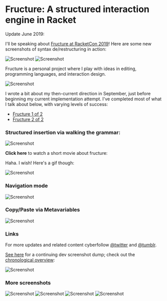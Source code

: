 
Fructure: A structured interaction engine in Racket
===================================================

Update June 2019:

I'll be speaking about [Fructure at RacketCon 2019](https://con.racket-lang.org/#speakers)! Here are some new screenshots of syntax de/restructuring in action:

![Screenshot](screenshots/2019-06-16.22-36-32.png)
![Screenshot](screenshots/2019-06-17.12-30-05.png)

Fructure is a personal project where I play with ideas in editing, programming languages, and interaction design.

![Screenshot](screenshots/tumblr_pmdgbc2Kgc1y69izqo1_400.png)

I wrote a bit about my then-current direction in September, just before beginning my current implementation attempt. I've completed most of what I talk about below, with varying levels of success:
- [Fructure 1 of 2](http://disconcision.com/post/182647782084/fructure-1-of-2)
- [Fructure 2 of 2](http://disconcision.com/post/182647803299/fructure-factoring-2-of-2)


### Structured insertion via walking the grammar:

![Screenshot](screenshots/tumblr_pme22tqxTr1y69izqo1_1280.png)

**Click here** to watch a short movie about fructure:

Haha. I wish! Here's a gif though:

![Screenshot](screenshots/fructure-rounded-modified.gif)


### Navigation mode

![Screenshot](screenshots/2019-02-07-22_19_43-fructure-editor.png)

### Copy/Paste via Metavariables

![Screenshot](screenshots/2019-02-07-22_19_53-fructure-editor.png)


### Links

For more updates and related content cyberfollow [@twitter](https://twitter.com/disconcision) and [@tumblr](http://disconcision.com/).

[See here](https://fructure-editor.tumblr.com/) for a continuing dev screenshot dump; check out the [chronological overview](https://fructure-editor.tumblr.com/archive):

![Screenshot](screenshots/2019-02-07-22_29_41-fructure-editor-Archive.png)

### More screenshots

![Screenshot](screenshots/tumblr_pme1mh4Sdd1y69izqo1_640.png)
![Screenshot](screenshots/tumblr_pme1mabMT01y69izqo1_500.png)
![Screenshot](screenshots/tumblr_pmdg8nEd4h1y69izqo2_640.png)
![Screenshot](screenshots/tumblr_pme1hgBeA41y69izqo1_400.png)
